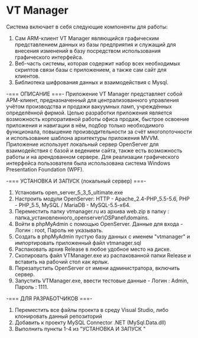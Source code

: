 # VT Manager
Система включает в себя следующие компоненты для работы: 
1. Сам ARM-клиент VT Manager являющийся графическим представлением данных из базы предприятия и служащий для внесения изменений в базу посредством использования графического интерфейса.
2. Веб-часть системы, которая содержит набор всех необходимых скриптов связи базы с приложением, а также сам сайт для клиентов.
3. Библиотека шифрования данных и взаимодействия с Mysql.

-=== ОПИСАНИЕ ===-
Приложение VT Manager представляет собой АРМ-клиент, предназначенный для централизованного управления учётом производства и продажи вакуумных ламп, учреждённых определённой фирмой.
Целью разработки приложения является возможность корпоративной работы офиса продаж, быстрое освоение приложения и навигации в нём, подбор только необходимого функционала, повышение производительности за счёт многопоточности и использование шаблона архитектуры приложения MVVM. Приложение использует локальный сервер OpenServer для взаимодействия с базой и ведением сайта, также есть возможность работы и на арендованном сервере.
Для реализации графического интерфейса пользователя была использована система Windows Presentation Foundation (WPF).

-=== УСТАНОВКА И ЗАПУСК (локальный сервер) ===-
1. Установить open_server_5_3_5_ultimate.exe
2. Настроить модули OpenServer: HTTP - Apache_2.4-PHP_5.5-5.6, PHP - PHP_5.5, MySQL / MariaDB - MySQL-5.5-x64.
3. Переместить папку vtmanager.ru из архива web.zip в папку :  папка_установленного_openserver\OSPanel\domains.
4. Войти в phpMyAdmin с помощью OpenServer. Данные для входа - Логин : root, Пароль не указывать.
5. Создать в phpMyAdmin пустую базу данных с именем "vtmanager" и импортировать приложенный файл vtmanager.sql
6. Распаковать архив Release в любое удобное место на диске.
7. Скопировать файл VTManager.exe из распакованной папки Release и вставить на рабочий стол как ярлык.
8. Перезапустить OpenServer от имени администратора, включить сервер.
9. Запустить VTManager.exe, ввести тестовые данные - Логин : Admin, Пароль : 1111.

-=== ДЛЯ РАЗРАБОТЧИКОВ ===-
1. Переместить все файлы проекта в среду Visual Studio, либо клонировать данный репозиторий
2. Добавить к проекту MySQL Connector .NET (MySql.Data.dll)
3. Выполнить пункты 1-4 из "УСТАНОВКА И ЗАПУСК "

